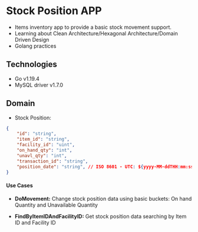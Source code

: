 # Stock Position APP

- Items inventory app to provide a basic stock movement support.  
- Learning about Clean Architecture/Hexagonal Architecture/Domain Driven Design 
- Golang practices  

## Technologies 
- Go v1.19.4
- MySQL driver v1.7.0

## Domain
- Stock Position: 
````json
{
    "id": "string",
	"item_id": "string",
	"facility_id": "uint",
	"on_hand_qty": "int",
	"unavl_qty": "int",
	"transaction_id": "string",
	"position_date": "string", // ISO 8601 - UTC: ${yyyy-MM-ddTHH:mm:ss-Z}
}
````    
#### **Use Cases** 

- **DoMovement:** Change stock position data using basic buckets: On hand Quantity and Unavailable Quantity

- **FindByItemIDAndFacilityID:** Get stock position data searching by Item ID and Facility ID





